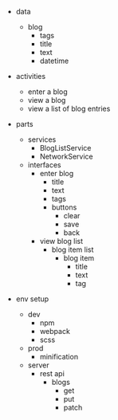 
* data
	* blog
		* tags
		* title
		* text
		* datetime
* activities
	* enter a blog
	* view a blog
	* view a list of blog entries
* parts
	* services
		* BlogListService
		* NetworkService
	* interfaces
		* enter blog
			* title
			* text
			* tags
			* buttons
				* clear
				* save
				* back
		* view blog list
			* blog item list
				* blog item
					* title
					* text
					* tag

* env setup
	* dev
		* npm
		* webpack
		* scss
	* prod
		* minification
	* server
		* rest api
			* blogs
				* get
				* put
				* patch



